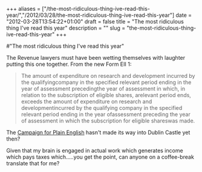 +++
aliases = ["/the-most-ridiculous-thing-ive-read-this-year/","/2012/03/28/the-most-ridiculous-thing-ive-read-this-year"]
date = "2012-03-28T13:54:22+01:00"
draft = false
title = "The most ridiculous thing I've read this year"
description = ""
slug = "the-most-ridiculous-thing-ive-read-this-year"
+++

#"The most ridiculous thing I've read this year"

The Revenue lawyers must have been wetting themselves with laughter putting this one together. From the new Form EII 1:
<blockquote>The amount of expenditure on research and development incurred by the qualifyingcompany in the specified relevant period ending in the year of assessment precedingthe year of assessment in which, in relation to the subscription of eligible shares, arelevant period ends, exceeds the amount of expenditure on research and developmentincurred by the qualifying company in the specified relevant period ending in the year ofassessment preceding the year of assessment in which the subscription for eligible shareswas made.</blockquote>
The <a href="http://www.plainenglish.co.uk/">Campaign for Plain English</a> hasn't made its way into Dublin Castle yet then?

Given that my brain is engaged in actual work which generates income which pays taxes which.....you get the point, can anyone on a coffee-break translate that for me?

&nbsp;